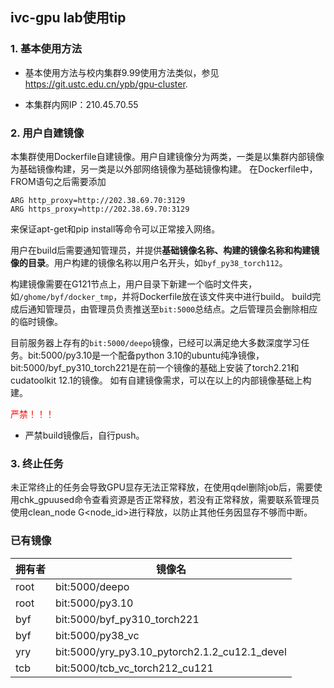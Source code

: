 ## ivc-gpu lab使用tip
### 1. 基本使用方法
- 基本使用方法与校内集群9.99使用方法类似，参见 https://git.ustc.edu.cn/ypb/gpu-cluster.

- 本集群内网IP：210.45.70.55

### 2. 用户自建镜像
本集群使用Dockerfile自建镜像。用户自建镜像分为两类，一类是以集群内部镜像为基础镜像构建，另一类是以外部网络镜像为基础镜像构建。
在Dockerfile中，FROM语句之后需要添加
```
ARG http_proxy=http://202.38.69.70:3129
ARG https_proxy=http://202.38.69.70:3129
```
来保证apt-get和pip install等命令可以正常接入网络。

用户在build后需要通知管理员，并提供**基础镜像名称、构建的镜像名称和构建镜像的目录**。用户构建的镜像名称以用户名开头，如`byf_py38_torch112`。

构建镜像需要在G121节点上，用户目录下新建一个临时文件夹，如`/ghome/byf/docker_tmp`，并将Dockerfile放在该文件夹中进行build。
build完成后通知管理员，由管理员负责推送至`bit:5000`总结点。之后管理员会删除相应的临时镜像。

目前服务器上存有的`bit:5000/deepo`镜像，已经可以满足绝大多数深度学习任务。bit:5000/py3.10是一个配备python 3.10的ubuntu纯净镜像，bit:5000/byf_py310_torch221是在前一个镜像的基础上安装了torch2.21和cudatoolkit 12.1的镜像。
如有自建镜像需求，可以在以上的内部镜像基础上构建。


<span style="color:red">严禁！！！</span>
- 严禁build镜像后，自行push。

### 3. 终止任务
未正常终止的任务会导致GPU显存无法正常释放，在使用qdel删除job后，需要使用chk_gpuused命令查看资源是否正常释放，若没有正常释放，需要联系管理员使用clean_node G<node_id>进行释放，以防止其他任务因显存不够而中断。


### 已有镜像
| 拥有者 | 镜像名 |
|---------|---------|
| root  | bit:5000/deepo    |
| root  | bit:5000/py3.10    |
| byf   | bit:5000/byf_py310_torch221    |
| byf   | bit:5000/py38_vc    |
| yry   | bit:5000/yry_py3.10_pytorch2.1.2_cu12.1_devel   |
|tcb|bit:5000/tcb_vc_torch212_cu121|

